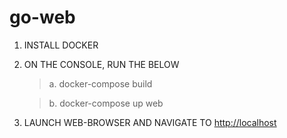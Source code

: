 # go-web

1. INSTALL DOCKER

2. ON THE CONSOLE, RUN THE BELOW

    >a. docker-compose build

    >b. docker-compose up web

3. LAUNCH WEB-BROWSER AND NAVIGATE TO <http://localhost>
